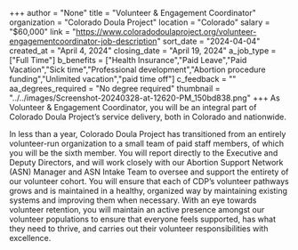 +++
author = "None"
title = "Volunteer & Engagement Coordinator"
organization = "Colorado Doula Project"
location = "Colorado"
salary = "$60,000"
link = "https://www.coloradodoulaproject.org/volunteer-engagementcoordinator-job-description"
sort_date = "2024-04-04"
created_at = "April 4, 2024"
closing_date = "April 19, 2024"
a_job_type = ["Full Time"]
b_benefits = ["Health Insurance","Paid Leave","Paid Vacation","Sick time","Professional development","Abortion procedure funding","Unlimited vacation","paid time off"]
c_feedback = ""
aa_degrees_required = "No degree required"
thumbnail = "../../images/Screenshot-20240328-at-12620-PM_150bd838.png"
+++
As Volunteer & Engagement Coordinator, you will be an integral part of Colorado Doula Project’s service delivery, both in Colorado and nationwide. 

In less than a year, Colorado Doula Project has transitioned from an entirely volunteer-run organization to a small team of paid staff members, of which you will be the sixth member. You will report directly to the Executive and Deputy Directors, and will work closely with our Abortion Support Network (ASN) Manager and ASN Intake Team to oversee and support the entirety of our volunteer cohort. You will ensure that each of CDP’s volunteer pathways grows and is maintained in a healthy, organized way by maintaining existing systems and improving them when necessary. With an eye towards volunteer retention, you will maintain an active presence amongst our volunteer populations to ensure that everyone feels supported, has what they need to thrive, and carries out their volunteer responsibilities with excellence.